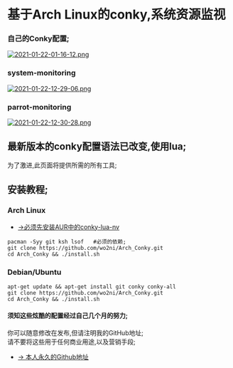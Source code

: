 # 基于Arch Linux的conky,系统资源监视

### 自己的Conky配置;
[![2021-01-22-01-16-12.png](https://i.postimg.cc/qMWnYDQ9/2021-01-22-01-16-12.png)](https://postimg.cc/HV4V82q2)

### system-monitoring
[![2021-01-22-12-29-06.png](https://i.postimg.cc/wBLk0Ypf/2021-01-22-12-29-06.png)](https://postimg.cc/Ty2m3Shg)

### parrot-monitoring
[![2021-01-22-12-30-28.png](https://i.postimg.cc/QtS1yXnb/2021-01-22-12-30-28.png)](https://postimg.cc/k662VdC6)

## 最新版本的conky配置语法已改变,使用lua;  
为了激进,此页面将提供所需的所有工具;

## 安装教程;
### Arch Linux  
- [→必须先安装AUR中的conky-lua-nv](https://aur.archlinux.org/packages/conky-lua-nv/)
```
pacman -Syy git ksh lsof   #必须的依赖;
git clone https://github.com/wo2ni/Arch_Conky.git
cd Arch_Conky && ./install.sh
```

### Debian/Ubuntu
```
apt-get update && apt-get install git conky conky-all
git clone https://github.com/wo2ni/Arch_Conky.git
cd Arch_Conky && ./install.sh
```

#### 须知这些炫酷的配置经过自己几个月的努力;  
你可以随意修改在发布,但请注明我的GitHub地址;  
请不要将这些用于任何商业用途,以及营销手段;


- [→ 本人永久的Github地址](https://github.com/wo2ni)
